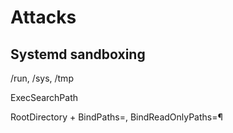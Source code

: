 # Attacks

## Systemd sandboxing

/run, /sys, /tmp

ExecSearchPath

RootDirectory + BindPaths=, BindReadOnlyPaths=¶
